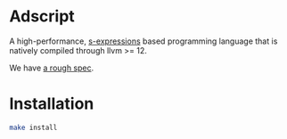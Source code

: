 # Adscript
A high-performance, [s-expressions](https://en.wikipedia.org/wiki/S-expression)
based programming language that is natively compiled through llvm >= 12.

We have [a rough spec](SPEC.md).

# Installation
```sh
make install
```
